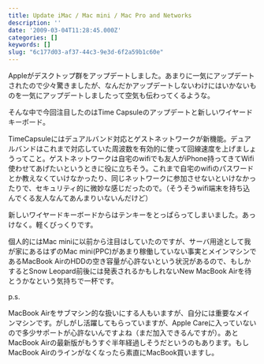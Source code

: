 ```yaml
---
title: Update iMac / Mac mini / Mac Pro and Networks
description: ''
date: '2009-03-04T11:28:45.000Z'
categories: []
keywords: []
slug: "6c177d03-af37-44c3-9e3d-6f2a59b1c60e"
---
```

Appleがデスクトップ群をアップデートしました。あまりに一気にアップデートされたので少々驚きましたが、なんだかアップデートしないわけにはいかないものを一気にアップデートしましたって空気も伝わってくるような。

そんな中で今回注目したのはTime Capsuleのアップデートと新しいワイヤードキーボード。

TimeCapsuleにはデュアルバンド対応とゲストネットワークが新機能。デュアルバンドはこれまで対応していた周波数を有効的に使って回線速度を上げましょうってこと。ゲストネットワークは自宅のwifiでも友人がiPhone持ってきてWifi使わせてあげたいというときに役に立ちそう。これまで自宅のwifiのパスワードとか教えなくていけなかったり、同じネットワークに参加させないといけなかったりで、セキュリティ的に微妙な感じだったので。（そうそうwifi端末を持ち込んでくる友人なんてあんまりいないんだけど）

新しいワイヤードキーボードからはテンキーをとっぱらってしまいました。あっけなく。軽くびっくりです。

個人的にはMac miniに以前から注目はしていたのですが、サーバ用途として我が家にあるはずのMac mini(PPC)があまり稼働していない事実とメインマシンであるMacBook AirのHDDの空き容量が心許ないという状況があるので、もしかするとSnow Leopard前後には発表されるかもしれないNew MacBook Airを待とうかなという気持ちで一杯です。

p.s.

MacBook Airをサブマシン的な扱いにする人もいますが、自分には重要なメインマシンです。がしがし活躍してもらっていますが、Apple Careに入っていないので多少サポートが心許ないんですよね（まだ加入できるんですが）。あとMacBook Airの最新版がもうすぐ半年経過しそうだというのもあります。もしMacBook Airのラインがなくなったら素直にMacBook買いますし。